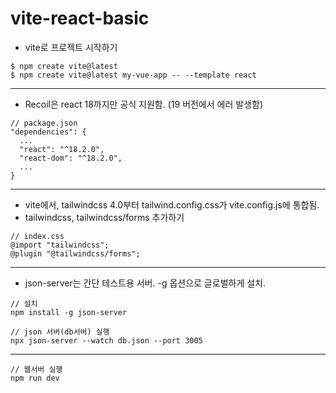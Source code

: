 # vite-react-basic
- vite로 프로젝트 시작하기
```
$ npm create vite@latest
$ npm create vite@latest my-vue-app -- --template react
```
---
- Recoil은 react 18까지만 공식 지원함. (19 버전에서 에러 발생함)
```
// package.json
"dependencies": {
  ...
  "react": "^18.2.0",
  "react-dom": "^18.2.0",
  ...
}
```
---
- vite에서, tailwindcss 4.0부터 tailwind.config.css가 vite.config.js에 통합됨.
- tailwindcss, tailwindcss/forms 추가하기
```
// index.css
@import "tailwindcss";
@plugin "@tailwindcss/forms";
```
---

- json-server는 간단 테스트용 서버. 
  -g 옵션으로 글로벌하게 설치.

```
// 설치 
npm install -g json-server 

// json 서버(db서버) 실행
npx json-server --watch db.json --port 3005
```
---

```
// 웹서버 실행
npm run dev
```